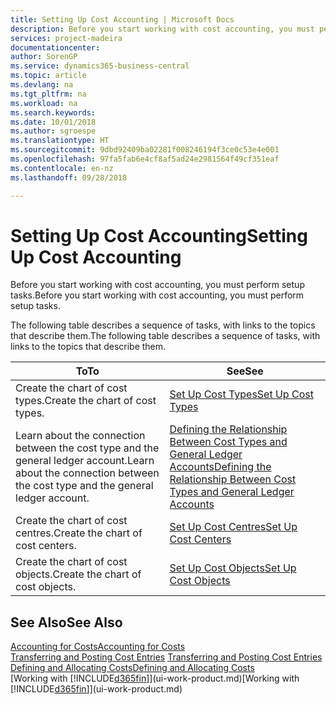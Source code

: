 ```yaml
---
title: Setting Up Cost Accounting | Microsoft Docs
description: Before you start working with cost accounting, you must perform setup tasks.
services: project-madeira
documentationcenter: 
author: SorenGP
ms.service: dynamics365-business-central
ms.topic: article
ms.devlang: na
ms.tgt_pltfrm: na
ms.workload: na
ms.search.keywords: 
ms.date: 10/01/2018
ms.author: sgroespe
ms.translationtype: HT
ms.sourcegitcommit: 9dbd92409ba02281f008246194f3ce0c53e4e001
ms.openlocfilehash: 97fa5fab6e4cf8af5ad24e2981564f49cf351eaf
ms.contentlocale: en-nz
ms.lasthandoff: 09/28/2018

---
```

# <a name="setting-up-cost-accounting"></a><span data-ttu-id="b73cd-103">Setting Up Cost Accounting</span><span class="sxs-lookup"><span data-stu-id="b73cd-103">Setting Up Cost Accounting</span></span>
<span data-ttu-id="b73cd-104">Before you start working with cost accounting, you must perform setup tasks.</span><span class="sxs-lookup"><span data-stu-id="b73cd-104">Before you start working with cost accounting, you must perform setup tasks.</span></span>  

 <span data-ttu-id="b73cd-105">The following table describes a sequence of tasks, with links to the topics that describe them.</span><span class="sxs-lookup"><span data-stu-id="b73cd-105">The following table describes a sequence of tasks, with links to the topics that describe them.</span></span>

|<span data-ttu-id="b73cd-106">To</span><span class="sxs-lookup"><span data-stu-id="b73cd-106">To</span></span>|<span data-ttu-id="b73cd-107">See</span><span class="sxs-lookup"><span data-stu-id="b73cd-107">See</span></span>|  
|--------|---------|  
|<span data-ttu-id="b73cd-108">Create the chart of cost types.</span><span class="sxs-lookup"><span data-stu-id="b73cd-108">Create the chart of cost types.</span></span>|[<span data-ttu-id="b73cd-109">Set Up Cost Types</span><span class="sxs-lookup"><span data-stu-id="b73cd-109">Set Up Cost Types</span></span>](finance-how-to-set-up-cost-types.md)|  
|<span data-ttu-id="b73cd-110">Learn about the connection between the cost type and the general ledger account.</span><span class="sxs-lookup"><span data-stu-id="b73cd-110">Learn about the connection between the cost type and the general ledger account.</span></span>|[<span data-ttu-id="b73cd-111">Defining the Relationship Between Cost Types and General Ledger Accounts</span><span class="sxs-lookup"><span data-stu-id="b73cd-111">Defining the Relationship Between Cost Types and General Ledger Accounts</span></span>](finance-defining-the-relationship-between-cost-types-and-general-ledger-accounts.md)|  
|<span data-ttu-id="b73cd-112">Create the chart of cost centres.</span><span class="sxs-lookup"><span data-stu-id="b73cd-112">Create the chart of cost centers.</span></span>|[<span data-ttu-id="b73cd-113">Set Up Cost Centres</span><span class="sxs-lookup"><span data-stu-id="b73cd-113">Set Up Cost Centers</span></span>](finance-how-to-set-up-cost-centers.md)|  
|<span data-ttu-id="b73cd-114">Create the chart of cost objects.</span><span class="sxs-lookup"><span data-stu-id="b73cd-114">Create the chart of cost objects.</span></span>|[<span data-ttu-id="b73cd-115">Set Up Cost Objects</span><span class="sxs-lookup"><span data-stu-id="b73cd-115">Set Up Cost Objects</span></span>](finance-how-to-set-up-cost-objects.md)|  

## <a name="see-also"></a><span data-ttu-id="b73cd-116">See Also</span><span class="sxs-lookup"><span data-stu-id="b73cd-116">See Also</span></span>  
[<span data-ttu-id="b73cd-117">Accounting for Costs</span><span class="sxs-lookup"><span data-stu-id="b73cd-117">Accounting for Costs</span></span>](finance-manage-cost-accounting.md)  
<span data-ttu-id="b73cd-118">[Transferring and Posting Cost Entries](finance-transfer-and-post-cost-entries.md) </span><span class="sxs-lookup"><span data-stu-id="b73cd-118">[Transferring and Posting Cost Entries](finance-transfer-and-post-cost-entries.md) </span></span>  
[<span data-ttu-id="b73cd-119">Defining and Allocating Costs</span><span class="sxs-lookup"><span data-stu-id="b73cd-119">Defining and Allocating Costs</span></span>](finance-define-and-allocate-costs.md)  
<span data-ttu-id="b73cd-120">[Working with [!INCLUDE[d365fin](includes/d365fin_md.md)]](ui-work-product.md)</span><span class="sxs-lookup"><span data-stu-id="b73cd-120">[Working with [!INCLUDE[d365fin](includes/d365fin_md.md)]](ui-work-product.md)</span></span>

